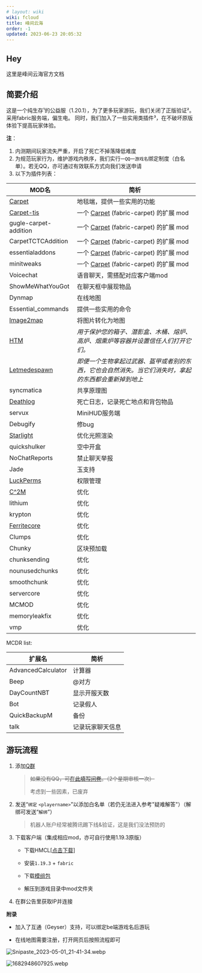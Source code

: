 ```yaml
---
# layout: wiki
wiki: fcloud
title: 峰间云海
order: -1
updated: 2023-06-23 20:05:32
---
```


## Hey

这里是峰间云海官方文档



## 简要介绍

这是一个纯生存¹的公益服（1.20.1），为了更多玩家游玩，我们关闭了正版验证²。
采用fabric服务端，偏生电。
同时，我们加入了一些实用类插件³，在不破坏原版体验下提高玩家体验。

**注**：

1. 内测期间玩家流失严重，开启了死亡不掉落降低难度
2. 为规范玩家行为，维护游戏内秩序，我们实行`一QQ一游戏名`绑定制度（白名单）。若无QQ，亦可通过有效联系方式向我们发送申请
3. 以下为插件列表：

| MOD名                                                        | 简析                                                         |
| ------------------------------------------------------------ | ------------------------------------------------------------ |
| [Carpet](https://github.com/gnembon/fabric-carpet)           | 地毯端，提供一些实用的功能                                   |
| [Carpet-tis](https://github.com/TISUnion/Carpet-TIS-Addition) | 一个 [Carpet](https://github.com/gnembon/fabric-carpet) (fabric-carpet) 的扩展 mod |
| gugle-carpet-addition                                        | 一个 [Carpet](https://github.com/gnembon/fabric-carpet) (fabric-carpet) 的扩展 mod |
| CarpetTCTCAddition                                           | 一个 [Carpet](https://github.com/gnembon/fabric-carpet) (fabric-carpet) 的扩展 mod |
| essentialaddons                                              | 一个 [Carpet](https://github.com/gnembon/fabric-carpet) (fabric-carpet) 的扩展 mod |
| minitweaks                                                   | 一个 [Carpet](https://github.com/gnembon/fabric-carpet) (fabric-carpet) 的扩展 mod |
| Voicechat                                                    | 语音聊天，需搭配对应客户端mod                                |
| ShowMeWhatYouGot                                             | 在聊天框中展现物品                                           |
| Dynmap                                                       | 在线地图                                                     |
| Essential_commands                                           | 提供一些实用的命令                                           |
| [Image2map](https://www.mcmod.cn/class/3006.html)            | 将图片转化为地图                                             |
| [HTM](https://www.mcmod.cn/class/5172.html)                  | *用于保护您的箱子、潜影盒、木桶、熔炉、高炉、烟熏炉等容器并设置信任人们打开它们。* |
| [Letmedespawn](https://www.mcmod.cn/class/7415.html)         | *即便一个生物拿起过武器、盔甲或者别的东西，它也会自然消失。当它们消失时，拿起的东西都会重新掉到地上* |
| syncmatica                                                   | 共享原理图                                                   |
| [Deathlog](https://www.mcmod.cn/class/4113.html)             | 死亡日志，记录死亡地点和背包物品                             |
| servux                                                       | MiniHUD服务端                                                |
| Debugify                                                     | 修bug                                                        |
| [Starlight](https://www.mcmod.cn/class/3303.html)            | 优化光照渲染                                                 |
| quickshulker                                                 | 空中开盒                                                     |
| NoChatReports                                                | 禁止聊天举报                                                 |
| Jade                                                         | 玉支持                                                       |
| [LuckPerms](https://luckperms.net/)                          | 权限管理                                                     |
| [C^2M](https://www.mcmod.cn/class/3511.html)                 | 优化                                                         |
| lithium                                                      | 优化                                                         |
| krypton                                                      | 优化                                                         |
| [Ferritecore](https://www.mcmod.cn/class/3888.html)          | 优化                                                         |
| Clumps                                                       | 优化                                                         |
| Chunky                                                       | 区块预加载                                                   |
| chunksending                                                 | 优化                                                         |
| nounusedchunks                                               | 优化                                                         |
| smoothchunk                                                  | 优化                                                         |
| servercore                                                   | 优化                                                         |
| MCMOD                                                        | 优化                                                         |
| memoryleakfix                                                | 优化                                                         |
| vmp                                                          | 优化                                                         |

MCDR list:

| 扩展名             | 简析             |
| ------------------ | ---------------- |
| AdvancedCalculator | 计算器           |
| Beep               | @对方            |
| DayCountNBT        | 显示开服天数     |
| Bot                | 记录假人         |
| QuickBackupM       | 备份             |
| talk               | 记录玩家聊天信息 |

## 游玩流程

1. 添加[Q群](https://jq.qq.com/?_wv=1027&k=erVXhRym)

   > ~~如果没有QQ，可[在此填写问卷](https://wj.qq.com/s2/12627429/8ace/)。（2个星期审核一次）~~
   >
   > 考虑到一些因素，已废弃

2. 发送“`绑定` `<playername>`”以添加白名单（若仍无法进入参考"疑难解答"）（解绑可发送“`解绑`”）

   > 机器人账户经常被腾讯踢下线&验证，这是我们没法预防的

3. 下载客户端（集成相应mod，亦可自行使用1.19.3原版）

   -  下载HMCL[[点击下载]](https://share.hzchu.top/api/raw/?path=/MC/fcmodpack/HMCL3.2%E5%90%AF%E5%8A%A8%E5%99%A8.exe)

   -  安装`1.19.3` + `fabric` 

   - 下载[模组包](https://thun888.lanzoum.com/itLw210fm8kh)

   -  解压到游戏目录中mod文件夹

4. 在群公告里获取IP并连接

**附录**

- 加入了互通（Geyser）支持，可以绑定be端游戏名后游玩

- 在线地图需要注册，打开网页后按照流程即可

![Snipaste_2023-05-01_21-41-34.webp](https://onep.hzchu.top/mount/pic/2023/05/01/644fc215cdcc4.webp?fmt=avif)

![1682948607925.webp](https://onep.hzchu.top/mount/pic/2023/05/01/644fc20042a10.webp?fmt=avif)
